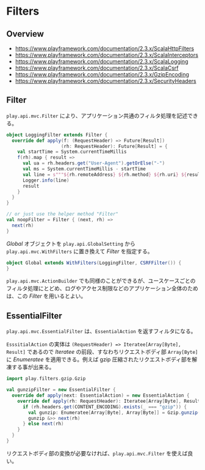 # Filters

## Overview

* https://www.playframework.com/documentation/2.3.x/ScalaHttpFilters
* https://www.playframework.com/documentation/2.3.x/ScalaInterceptors
* https://www.playframework.com/documentation/2.3.x/ScalaLogging
* https://www.playframework.com/documentation/2.3.x/ScalaCsrf
* https://www.playframework.com/documentation/2.3.x/GzipEncoding
* https://www.playframework.com/documentation/2.3.x/SecurityHeaders

## Filter

`play.api.mvc.Filter` により、アプリケーション共通のフィルタ処理を記述できる。

```scala
object LoggingFilter extends Filter {
  override def apply(f: (RequestHeader) => Future[Result])
                    (rh: RequestHeader): Future[Result] = {
    val startTime = System.currentTimeMillis
    f(rh).map { result =>
      val ua = rh.headers.get("User-Agent").getOrElse("-")
      val ms = System.currentTimeMillis - startTime
      val line = s"""${rh.remoteAddress} ${rh.method} ${rh.uri} ${result.header.status} ${ua} ${ms}"""
      Logger.info(line)
      result
    }
  }
}

// or just use the helper method "Filter"
val noopFilter = Filter { (next, rh) =>
  next(rh)
}
```

_Global_ オブジェクトを `play.api.GlobalSetting` から `play.api.mvc.WithFilters` に置き換えて _Filter_ を指定する。

```scala
object Global extends WithFilters(LoggingFilter, CSRFFilter()) {
}
```

`play.api.mvc.ActionBuilder` でも同様のことができるが、ユースケースごとのフィルタ処理にとどめ、ログやアクセス制限などのアプリケーション全体のためは、この _Filter_ を用いるとよい。

## EssentialFilter

`play.api.mvc.EssentialFilter` は、`EssentialAction` を返すフィルタになる。

`EsssitialAction` の実体は `(RequestHeader) => Iteratee[Array[Byte], Result]` であるので _Iteratee_ の前段、すなわちリクエストボディ部 `Array[Byte]` に  _Enumeratee_ を適用できる。例えば gzip 圧縮されたリクエストボディ部を解凍する事が出来る。

```scala
import play.filters.gzip.Gzip

val gunzipFilter = new EssentialFilter {
  override def apply(next: EssentialAction) = new EssentialAction {
    override def apply(rh: RequestHeader): Iteratee[Array[Byte], Result] = {
      if (rh.headers.get(CONTENT_ENCODING).exists(_ === "gzip")) {
        val gunzip: Enumeratee[Array[Byte], Array[Byte]] = Gzip.gunzip()
        gunzip &>> next(rh)
      } else next(rh)
    }
  }
}
```

リクエストボディ部の変換が必要なければ、`play.api.mvc.Filter` を使えば良い。

